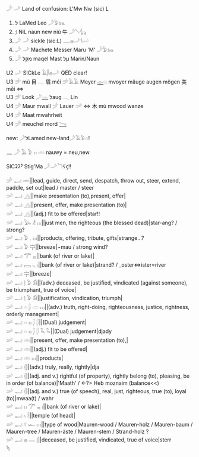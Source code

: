 𓌳 𓌴 Land of confusion: L'Mw Nw (sic) L  

1) ל LaMed Leo 𓌳𓅱𓃬  
2) 𐤍 NiL naun new niú 牛 𓌳𓌈𓃲  
3) 𓌳 𓌴 sickle (sic:L) 𓊃𓐍𓌴𓂡  
4) 𓌳 𓌴 Machete Messer Maru 'M' 𓌳𓅱𓃬  
5) 𓌳 מַקֵּל maqel Mast לµ Marin/Naun  

U2 𓌴 SICkLe  𓄿𓋴𓐍𓌴  QED clear!  
U3  𓌵 mù 目 𓂃 眉 méi   𓌵𓄿𓄿 Meyer [𓁹](𓁹)𓆇 mvoyer mäuge augen mögen 美 měi ⇔  
U3  𓌵 Look 𓌳[𓁹](𓁹) לaug 𓂃 Lin  
U4  𓌶 Maur mwall  𓌶 Lauer  𓌷 ⇔ 木 mù mwood wanze  
U4  𓌶 Maat mwahrheit  
U4  𓌶 meuchel mord [𓏱](𓏱)  

new:  𓌳לLamed   new-land𓌳𓄿𓅱𓏏!  

𓈖 𓌳 𓄿 𓅱 𓏮 𓏛 nauwy = neu,new

SICʡʔˀ Stig'Ma 𓌳𓌴𓆓Ⲋϛ!!  


𓌶 𓂝 𓏛||lead, guide, direct, send, despatch, throw out, steer, extend, paddle, set out|lead / master / steer  
𓌷 𓂝 𓂻||make presentation (to),present, offer|  
𓌷 𓂝 𓂻||present, offer, make presentation (to)|  
𓌷 𓂝 𓂻||(adj.) fit to be offered|star!!  
𓌷 𓂝 𓅂 𓁦 𓏥||just men, the righteous (the blessed dead)|star-ang? / strong?  
𓌷 𓂝 𓅱 𓈒 𓏥||products, offering, tribute, gifts|strange...?  
𓌷 𓂝 𓅱 𓊡||breeze|¬mau / strong wind?  
𓌷 𓂝 𓆀 𓈇||bank (of river or lake)|  
𓌷 𓂝 𓈙 𓈅 𓏤||bank (of river or lake)|strand? / _oster⇔ister=river  
𓌷 𓂝 𓊡||breeze|  
𓌷 𓂝 𓊤 𓅱 𓀁||(adv.) deceased, be justified, vindicated (against someone), be triumphant, true of voice|  
𓌷 𓂝 𓊤 𓅱 𓀁||justification, vindication, triumph|  
𓌷 𓂝 𓏏 𓆄 𓏛 𓏥||(adv.) truth, right-doing, righteousness, justice, rightness, orderly management|  
𓌷 𓂝 𓏏 𓏮 𓆄 𓆄||(Dual) judgement|  
𓌷 𓂝 𓏏 𓏮 𓆄 𓆄 𓆗 𓆗||(Dual) judgement|djady  
𓌷 𓂝 𓏛||present, offer, make presentation (to),|  
𓌷 𓂝 𓏛||(adj.) fit to be offered|  
𓌷 𓂝 𓏛 𓏥||products|  
𓌷 𓂝 𓏜||(adv.) truly, really, rightly|dja  
𓌷 𓂝 𓏜||(adj. and v.) rightful (of property), rightly belong (to), pleasing, be in order (of balance)|'Maath' / ←?> Heb moznaim (balance<<)  
𓌷 𓂝 𓏜||(adj. and v.) true (of speech), real, just, righteous, true (to), loyal (to)|mwaa(t) / wahr  
𓌷 𓂝 𓏮 𓆀 𓈇 𓏤||bank (of river or lake)|  
𓌷 𓂝 𓏯 𓄻||temple (of head)|  
𓌷 𓂝 𓏲 𓆱 𓏥||type of wood|Mauren-wood / Mauren-holz / Mauren-baum / Mauren-tree / Mauren-äste / Mauren-stem / Strand-holz ?  
𓌷 𓂝 𓐍 𓂋 𓊤||deceased, be justified, vindicated, true of voice|sterr  
𓌸  
